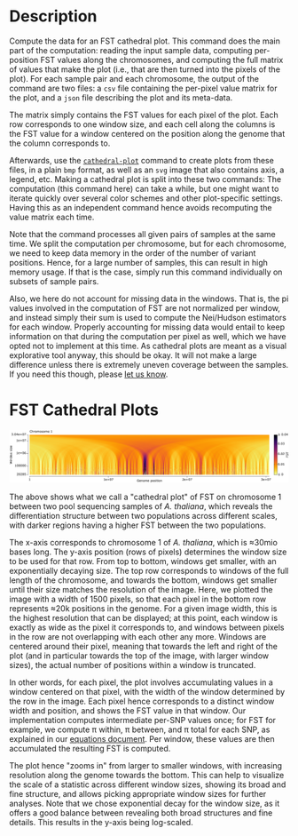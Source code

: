 # Description

Compute the data for an FST cathedral plot. This command does the main part of the computation:
reading the input sample data, computing per-position FST values along the chromosomes,
and computing the full matrix of values that make the plot (i.e., that are then turned into the
pixels of the plot). For each sample pair and each chromosome, the output of the command are two files:
a `csv` file containing the per-pixel value matrix for the plot, and a `json` file describing the
plot and its meta-data.

The matrix simply contains the FST values for each pixel of the plot. Each row corresponds to one
window size, and each cell along the columns is the FST value for a window centered on the position
along the genome that the column corresponds to.

Afterwards, use the [`cathedral-plot`](../wiki/Subcommand:-cathedral-plot) command to create plots
from these files, in a plain `bmp` format, as well as an `svg` image that also contains axis,
a legend, etc. Making a cathedral plot is split into these two commands: The computation (this
command here) can take a while, but one might want to iterate quickly over several color schemes
and other plot-specific settings. Having this as an independent command hence avoids recomputing
the value matrix each time.

Note that the command processes all given pairs of samples at the same time. We split the computation per chromosome, but for each chromosome, we need to keep data memory in the order of the number of variant
positions. Hence, for a large number of samples, this can result in high memory usage. If that is the
case, simply run this command individually on subsets of sample pairs.

Also, we here do not account for missing data in the windows. That is, the pi values involved in the computation of FST are not normalized per window, and instead simply their sum is used to compute the Nei/Hudson estimators for each window. Properly accounting for missing data would entail to keep information on that during the computation per pixel as well, which we have opted not to implement at this time. As cathedral plots are meant as a visual explorative tool anyway, this should be okay. It will not make a large difference unless there is extremely uneven coverage between the samples. If you need this though, please [let us know](https://github.com/lczech/grenedalf/issues).

# FST Cathedral Plots

![FST Cathedral Plot.](https://github.com/lczech/grenedalf/blob/master/doc/png/fst_cathedral.png?raw=true)

The above shows what we call a "cathedral plot" of FST on chromosome 1 between two pool sequencing
samples of *A. thaliana*, which reveals the differentiation structure between two populations across
different scales, with darker regions having a higher FST between the two populations.

The x-axis corresponds to chromosome 1 of *A. thaliana*, which is ≈30mio bases long. The y-axis position
(rows of pixels) determines the window size to be used for that row. From top to bottom, windows get
smaller, with an exponentially decaying size. The top row corresponds to windows of the full length of
the chromosome, and towards the bottom, windows get smaller until their size matches the resolution of
the image. Here, we plotted the image with a width of 1500 pixels, so that each pixel in the bottom row
represents ≈20k positions in the genome. For a given image width, this is the highest resolution that can
be displayed; at this point, each window is exactly as wide as the pixel it corresponds to, and windows
between pixels in the row are not overlapping with each other any more. Windows are centered around
their pixel, meaning that towards the left and right of the plot (and in particular towards the top of the
image, with larger window sizes), the actual number of positions within a window is truncated.

In other words, for each pixel, the plot involves accumulating values in a window centered on that pixel,
with the width of the window determined by the row in the image. Each pixel hence corresponds to
a distinct window width and position, and shows the FST value in that window. Our implementation
computes intermediate per-SNP values once; for FST for example, we compute π within, π between,
and π total for each SNP, as explained in our [equations document](https://github.com/lczech/pool-seq-pop-gen-stats/releases).
Per window, these values are then accumulated the resulting FST is computed.

The plot hence "zooms in" from larger to smaller windows, with increasing resolution along the genome
towards the bottom. This can help to visualize the scale of a statistic across different window sizes,
showing its broad and fine structure, and allows picking appropriate window sizes for further analyses.
Note that we chose exponential decay for the window size, as it offers a good balance between
revealing both broad structures and fine details. This results in the y-axis being log-scaled.

<!-- Other functions for the window are however also possible. Of course, similar types of plots can also be useful for other per-window statistics, such as diversity. -->

